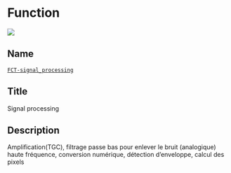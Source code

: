 # Function
![](viewme.jpg)

## Name
[`FCT-signal_processing`]()

## Title
Signal processing

## Description
Amplification(TGC), filtrage passe bas pour enlever le bruit (analogique) haute fréquence, conversion numérique, détection d’enveloppe, calcul des pixels
